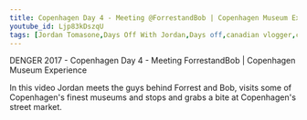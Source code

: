 ```yaml
---
title: Copenhagen Day 4 - Meeting @ForrestandBob | Copenhagen Museum Experience
youtube_id: Ljp83kDszqU
tags: [Jordan Tomasone,Days Off With Jordan,Days off,canadian vlogger,canadian travel vlogger,inspirational content,adventure lifestyle,ForrestandBob,copenhagen museums,musuems in copenhagen,copenhagen street market,street market food,thorvaldsens museum,copenhagen design museum,japenese artwork in copenhagen,copenhagen design,the design museum in copenhagen,huset culture house,canadian in copenhagen,DENGER 2017,DENGER 2017 part 5,DENGER]
---
```

DENGER 2017 - Copenhagen Day 4 - Meeting ForrestandBob | Copenhagen Museum Experience

In this video Jordan meets the guys behind Forrest and Bob, visits some of Copenhagen's finest museums and stops and grabs a bite at Copenhagen's street market.
